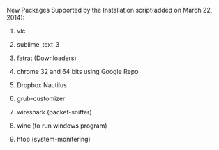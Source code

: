 New Packages Supported by the Installation script(added on March 22, 2014):

1. vlc

2. sublime_text_3

3. fatrat (Downloaders)

4. chrome 32 and 64 bits using Google Repo

5. Dropbox Nautilus

6. grub-customizer

7. wireshark (packet-sniffer)

8. wine (to run windows program)

9. htop (system-monitering)